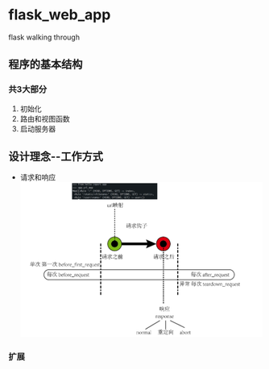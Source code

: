 # flask_web_app
flask walking through


## 程序的基本结构
### 共3大部分
1. 初始化
2. 路由和视图函数
3. 启动服务器

## 设计理念--工作方式
+ 请求和响应
![请求和响应_请求钩子](./img/flask_request_response.png)
### **扩展**

